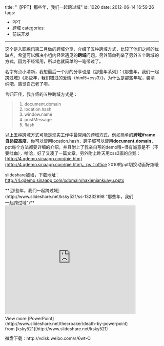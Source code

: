 title: "【PPT】那些年，我们一起跨过域"
id: 1020
date: 2012-06-14 16:59:26
tags:
- PPT
- 跨域
categories:
- 前端开发
---

这个是入职腾讯第二月做的跨域分享，介绍了五种跨域方式，比较了他们之间的优缺点，希望可以解决小组内经常遇见的**跨域**问题。另外简单列举了另外五个跨域的方式，因为不经常用，所以也就简单的一笔带过了。

名字有点小清新，我想最后一个月的分享也是《那些年系列》：《那些年，我们一起跨过域》《那些年，我们错过的爱情（html5+css3）》，为什么是那些年呢，装清纯吧，感觉自己老了呗。

言归正传，我介绍的五种跨域方式是：
> 1.  document.domain
> 2.  location.hash
> 3.  window.name
> 4.  postMessage
> 5.  flash

以上五种跨域方式可能是现实工作中最常用的跨域方式，例如简单的**跨域iframe自适应高度**，你可以使用location.hash，跨子域可以使用**document.domain**，ppt每个方法都要详细的介绍，并且附上了我亲自写的demo哦~很有诚意是不（不要吐血），哈哈，好了又凑了一篇文章。另外附上昨天用css3画的企鹅：[http://4.qdemo.sinaapp.com/qie.htm](http://4.qdemo.sinaapp.com/qie.htm)。ps：office 2010的ppt切换动画好炫哦

slideshare被墙，下载地址：http://4.qdemo.sinaapp.com/xdomain/naxieniankuayu.pptx

<div style="width:425px" id="__ss_13232998"> **[那些年，我们一起跨过域](http://www.slideshare.net/ksky521/ss-13232998 "那些年，我们一起跨过域")** <iframe src="http://www.slideshare.net/slideshow/embed_code/13232998" width="425" height="355" frameborder="0" marginwidth="0" marginheight="0" scrolling="no" style="border:1px solid #CCC;border-width:1px 1px 0" allowfullscreen></iframe> <div style="padding:5px 0 12px"> View more [PowerPoint](http://www.slideshare.net/thecroaker/death-by-powerpoint) from [ksky521](http://www.slideshare.net/ksky521) </div> </div>
微盘下载：http://vdisk.weibo.com/s/6wt-O
